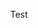 <!DOCTYPE html>
<html lang="en">
<body background='#F00'>
    <p align='center'>Test</p>
</body>
</html>
